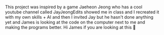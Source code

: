 This project was inspired by a game Jaeheon Jeong who has a cool youtube channel called JayJeongEdits showed me in class and I recreated it with my own skills + AI and then I invited Jay but he hasn't done anything yet and James is looking at the code on the computer next to me and making the programs better. Hi James if you are looking at this 👋
